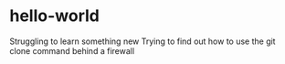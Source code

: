 # hello-world
Struggling to learn something new
Trying to find out how to use the git clone command behind a firewall
